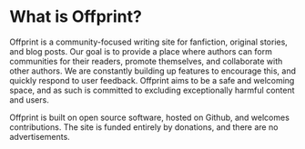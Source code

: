 # What is Offprint?

Offprint is a community-focused writing site for fanfiction, original stories, and blog posts. Our goal is to provide a place where authors can form communities for their readers, promote themselves, and collaborate with other authors. We are constantly building up features to encourage this, and quickly respond to user feedback. Offprint aims to be a safe and welcoming space, and as such is committed to excluding exceptionally harmful content and users.

Offprint is built on open source software, hosted on Github, and welcomes contributions. The site is funded entirely by donations, and there are no advertisements.